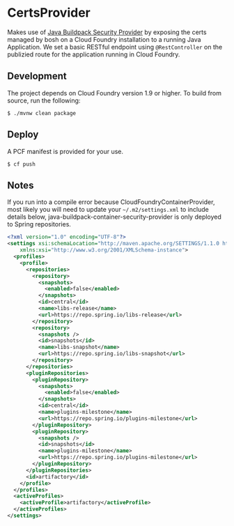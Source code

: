 # CertsProvider

Makes use of [Java Buildpack Security Provider](https://github.com/cloudfoundry/java-buildpack-security-provider) by exposing the certs managed by bosh on a Cloud Foundry installation to a running Java Application. We set a basic RESTful endpoint using `@RestController` on the publizied route for the application running in Cloud Foundry.

## Development
The project depends on Cloud Foundry version 1.9 or higher. To build from source, run the following:
```
$ ./mvnw clean package
```

## Deploy
A PCF manifest is provided for your use.
```
$ cf push
```

## Notes
If you run into a compile error because CloudFoundryContainerProvider, most likely you will need to update your `~/.m2/settings.xml` to include details below, java-buildpack-container-security-provider is only deployed to Spring repositories.

```xml
<?xml version="1.0" encoding="UTF-8"?>
<settings xsi:schemaLocation="http://maven.apache.org/SETTINGS/1.1.0 http://maven.apache.org/xsd/settings-1.1.0.xsd" xmlns="http://maven.apache.org/SETTINGS/1.1.0"
    xmlns:xsi="http://www.w3.org/2001/XMLSchema-instance">
  <profiles>
    <profile>
      <repositories>
        <repository>
          <snapshots>
            <enabled>false</enabled>
          </snapshots>
          <id>central</id>
          <name>libs-release</name>
          <url>https://repo.spring.io/libs-release</url>
        </repository>
        <repository>
          <snapshots />
          <id>snapshots</id>
          <name>libs-snapshot</name>
          <url>https://repo.spring.io/libs-snapshot</url>
        </repository>
      </repositories>
      <pluginRepositories>
        <pluginRepository>
          <snapshots>
            <enabled>false</enabled>
          </snapshots>
          <id>central</id>
          <name>plugins-milestone</name>
          <url>https://repo.spring.io/plugins-milestone</url>
        </pluginRepository>
        <pluginRepository>
          <snapshots />
          <id>snapshots</id>
          <name>plugins-milestone</name>
          <url>https://repo.spring.io/plugins-milestone</url>
        </pluginRepository>
      </pluginRepositories>
      <id>artifactory</id>
    </profile>
  </profiles>
  <activeProfiles>
    <activeProfile>artifactory</activeProfile>
  </activeProfiles>
</settings>
```
